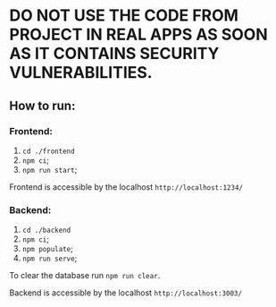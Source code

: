 # DO NOT USE THE CODE FROM PROJECT IN REAL APPS AS SOON AS IT CONTAINS SECURITY VULNERABILITIES.

## How to run:

### Frontend:
1. `cd ./frontend`
2. `npm ci`;
3. `npm run start`;

Frontend is accessible by the localhost `http://localhost:1234/`



### Backend:
1. `cd ./backend`
2. `npm ci`;
3. `npm populate`;
4. `npm run serve`;

To clear the database run `npm run clear`. 

Backend is accessible by the localhost `http://localhost:3003/`